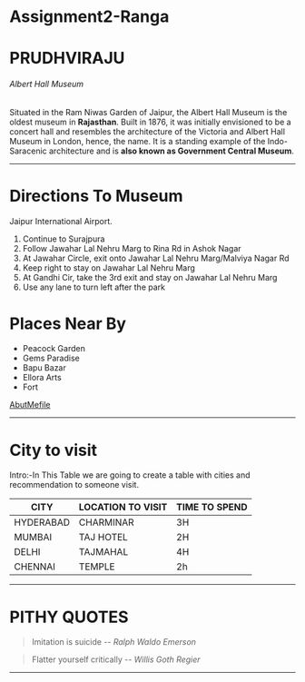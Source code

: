 # Assignment2-Ranga
# PRUDHVIRAJU
###### Albert Hall Museum

 Situated in the Ram Niwas Garden of Jaipur, the Albert Hall Museum is the oldest museum in **Rajasthan**. Built in 1876, it was initially envisioned to be a concert hall and resembles the architecture of the Victoria and Albert Hall Museum in London, hence, the name. It is a standing example of the Indo-Saracenic architecture and is **also known as Government Central Museum**.
 - - -
 # Directions To Museum
 Jaipur International Airport.
1. Continue to Surajpura
2. Follow Jawahar Lal Nehru Marg to Rina Rd in Ashok Nagar
3. At Jawahar Circle, exit onto Jawahar Lal Nehru Marg/Malviya Nagar Rd
4. Keep right to stay on Jawahar Lal Nehru Marg
5. At Gandhi Cir, take the 3rd exit and stay on Jawahar Lal Nehru Marg
6. Use any lane to turn left after the park 

# Places Near By
- Peacock Garden
- Gems Paradise
- Bapu Bazar
- Ellora Arts
- Fort

[AbutMefile](AbutMe.md)
- - - 
# City to visit
Intro:-In This Table we are going to create a table with cities and 
recommendation to someone visit.


| CITY      | LOCATION TO VISIT | TIME TO SPEND |        
| ---       | ---               |  ---          |
| HYDERABAD | CHARMINAR         |   3H          |
| MUMBAI    | TAJ HOTEL         |   2H          |
| DELHI     | TAJMAHAL          |   4H          |  
| CHENNAI    | TEMPLE    | 2h|

***

# PITHY QUOTES

> Imitation is suicide  -- *Ralph Waldo Emerson*

> Flatter yourself critically -- *Willis Goth Regier*

***









